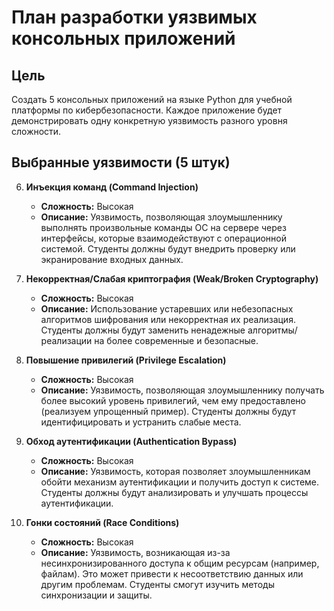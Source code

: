 # План разработки уязвимых консольных приложений

## Цель

Создать 5 консольных приложений на языке Python для учебной платформы по кибербезопасности. Каждое приложение будет демонстрировать одну конкретную уязвимость разного уровня сложности.

## Выбранные уязвимости (5 штук)


6.  **Инъекция команд (Command Injection)**
    *   **Сложность:** Высокая
    *   **Описание:** Уязвимость, позволяющая злоумышленнику выполнять произвольные команды ОС на сервере через интерфейсы, которые взаимодействуют с операционной системой. Студенты должны будут внедрить проверку или экранирование входных данных.

7.  **Некорректная/Слабая криптография (Weak/Broken Cryptography)**
    *   **Сложность:** Высокая
    *   **Описание:** Использование устаревших или небезопасных алгоритмов шифрования или некорректная их реализация. Студенты должны будут заменить ненадежные алгоритмы/реализации на более современные и безопасные.

8.  **Повышение привилегий (Privilege Escalation)**
    *   **Сложность:** Высокая
    *   **Описание:** Уязвимость, позволяющая злоумышленнику получать более высокий уровень привилегий, чем ему предоставлено (реализуем упрощенный пример). Студенты должны будут идентифицировать и устранить слабые места.

9.  **Обход аутентификации (Authentication Bypass)**
    *   **Сложность:** Высокая
    *   **Описание:** Уязвимость, которая позволяет злоумышленникам обойти механизм аутентификации и получить доступ к системе. Студенты должны будут анализировать и улучшать процессы аутентификации.

10. **Гонки состояний (Race Conditions)**
    *   **Сложность:** Высокая
    *   **Описание:** Уязвимость, возникающая из-за несинхронизированного доступа к общим ресурсам (например, файлам). Это может привести к несоответствию данных или другим проблемам. Студенты смогут изучить методы синхронизации и защиты.
